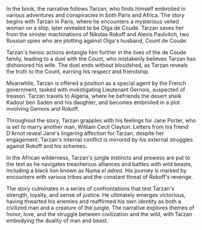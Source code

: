 In the book, the narrative follows Tarzan, who finds himself embroiled in various adventures and conspiracies in both Paris and Africa. The story begins with Tarzan in Paris, where he encounters a mysterious veiled woman on a ship, later revealed to be Olga de Coude. Tarzan saves her from the sinister machinations of Nikolas Rokoff and Alexis Paulvitch, two Russian spies who are plotting against Olga's husband, Count de Coude.

Tarzan's heroic actions entangle him further in the lives of the de Coude family, leading to a duel with the Count, who mistakenly believes Tarzan has dishonored his wife. The duel ends without bloodshed, as Tarzan reveals the truth to the Count, earning his respect and friendship.

Meanwhile, Tarzan is offered a position as a special agent by the French government, tasked with investigating Lieutenant Gernois, suspected of treason. Tarzan travels to Algeria, where he befriends the desert sheik Kadour ben Saden and his daughter, and becomes embroiled in a plot involving Gernois and Rokoff.

Throughout the story, Tarzan grapples with his feelings for Jane Porter, who is set to marry another man, William Cecil Clayton. Letters from his friend D'Arnot reveal Jane's lingering affection for Tarzan, despite her engagement. Tarzan's internal conflict is mirrored by his external struggles against Rokoff and his schemes.

In the African wilderness, Tarzan's jungle instincts and prowess are put to the test as he navigates treacherous alliances and battles with wild beasts, including a black lion known as Numa _el adrea_. His journey is marked by encounters with various tribes and the constant threat of Rokoff's revenge.

The story culminates in a series of confrontations that test Tarzan's strength, loyalty, and sense of justice. He ultimately emerges victorious, having thwarted his enemies and reaffirmed his own identity as both a civilized man and a creature of the jungle. The narrative explores themes of honor, love, and the struggle between civilization and the wild, with Tarzan embodying the duality of man and beast.